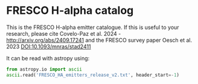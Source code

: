 # FRESCO H-alpha catalog

This is the FRESCO H-alpha emitter catalogue. If this is useful to your research, please cite Covelo-Paz et al. 2024 - http://arxiv.org/abs/2409.17241 and the FRESCO survey paper Oesch et al. 2023 [DOI:10.1093/mnras/stad2411](https://academic.oup.com/mnras/article/525/2/2864/7243412?login=false)

It can be read with astropy using:
```python
from astropy.io import ascii
ascii.read('FRESCO_HA_emitters_release_v2.txt', header_start=-1)

